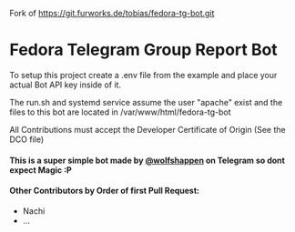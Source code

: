 Fork of https://git.furworks.de/tobias/fedora-tg-bot.git

# Fedora Telegram Group Report Bot

To setup this project create a .env file from the example and place your actual
Bot API key inside of it.

The run.sh and systemd service assume the user "apache" exist and the files to
this bot are located in /var/www/html/fedora-tg-bot

All Contributions must accept the Developer Certificate of Origin (See the DCO file)


#### This is a super simple bot made by [@wolfshappen](https://t.me/wolfshappen) on Telegram so dont expect Magic :P


#### Other Contributors by Order of first Pull Request:
 * Nachi
 * ...
